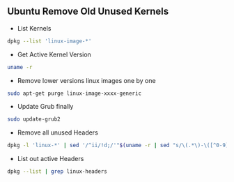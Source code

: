 ## Ubuntu Remove Old Unused Kernels

* List Kernels
```sh
dpkg --list 'linux-image-*'
```

* Get Active Kernel Version
```sh
uname -r
```

* Remove lower versions linux images one by one
```sh
sudo apt-get purge linux-image-xxxx-generic
```

* Update Grub finally
```sh
sudo update-grub2
```

* Remove all unused Headers
```sh
dpkg -l 'linux-*' | sed '/^ii/!d;/'"$(uname -r | sed "s/\(.*\)-\([^0-9]\+\)/\1/")"'/d;s/^[^ ]* [^ ]* \([^ ]*\).*/\1/;/[0-9]/!d' | xargs sudo apt-get -y purge
```

* List out active Headers
```sh
dpkg --list | grep linux-headers
```
